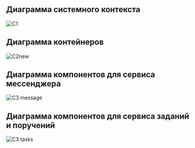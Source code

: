 ## Диаграмма системного контекста
![C1](https://github.com/user-attachments/assets/8f12581e-d49f-407c-bbde-987fb5fae56d)

## Диаграмма контейнеров
![C2new](https://github.com/user-attachments/assets/792f3f17-9e61-43d2-865b-f0eb432b8529)

## Диаграмма компонентов для сервиса мессенджера
![C3 message](https://github.com/user-attachments/assets/7dbcf839-c013-479b-b1ef-22464d2c85cd)

## Диаграмма компонентов для сервиса заданий и поручений
![C3 tasks](https://github.com/user-attachments/assets/529a81d8-29bc-434b-a05f-510ef1a396c8)
